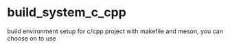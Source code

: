 # build_system_c_cpp
build environment setup for c/cpp project with makefile and meson, you can choose on to use

